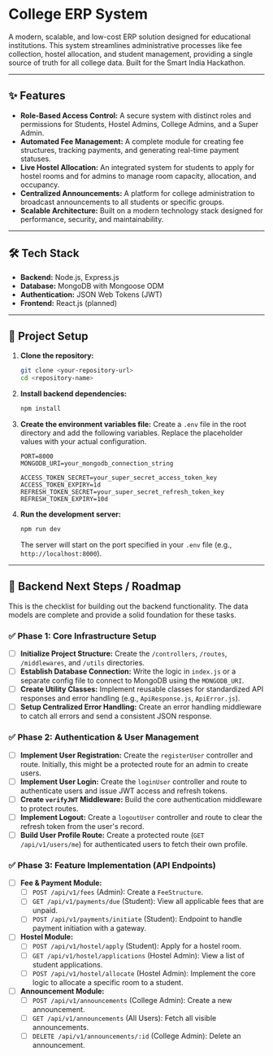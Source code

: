 # College ERP System

A modern, scalable, and low-cost ERP solution designed for educational institutions. This system streamlines administrative processes like fee collection, hostel allocation, and student management, providing a single source of truth for all college data. Built for the Smart India Hackathon.

---

## ✨ Features

- **Role-Based Access Control:** A secure system with distinct roles and permissions for Students, Hostel Admins, College Admins, and a Super Admin.
- **Automated Fee Management:** A complete module for creating fee structures, tracking payments, and generating real-time payment statuses.
- **Live Hostel Allocation:** An integrated system for students to apply for hostel rooms and for admins to manage room capacity, allocation, and occupancy.
- **Centralized Announcements:** A platform for college administration to broadcast announcements to all students or specific groups.
- **Scalable Architecture:** Built on a modern technology stack designed for performance, security, and maintainability.

---

## 🛠️ Tech Stack

- **Backend:** Node.js, Express.js
- **Database:** MongoDB with Mongoose ODM
- **Authentication:** JSON Web Tokens (JWT)
- **Frontend:** React.js (planned)

---

## 🚀 Project Setup

1.  **Clone the repository:**

    ```bash
    git clone <your-repository-url>
    cd <repository-name>
    ```

2.  **Install backend dependencies:**

    ```bash
    npm install
    ```

3.  **Create the environment variables file:**
    Create a `.env` file in the root directory and add the following variables. Replace the placeholder values with your actual configuration.

    ```env
    PORT=8000
    MONGODB_URI=your_mongodb_connection_string

    ACCESS_TOKEN_SECRET=your_super_secret_access_token_key
    ACCESS_TOKEN_EXPIRY=1d
    REFRESH_TOKEN_SECRET=your_super_secret_refresh_token_key
    REFRESH_TOKEN_EXPIRY=10d
    ```

4.  **Run the development server:**
    ```bash
    npm run dev
    ```
    The server will start on the port specified in your `.env` file (e.g., `http://localhost:8000`).

---

## 📝 Backend Next Steps / Roadmap

This is the checklist for building out the backend functionality. The data models are complete and provide a solid foundation for these tasks.

### ✅ Phase 1: Core Infrastructure Setup

- [ ] **Initialize Project Structure:** Create the `/controllers`, `/routes`, `/middlewares`, and `/utils` directories.
- [ ] **Establish Database Connection:** Write the logic in `index.js` or a separate config file to connect to MongoDB using the `MONGODB_URI`.
- [ ] **Create Utility Classes:** Implement reusable classes for standardized API responses and error handling (e.g., `ApiResponse.js`, `ApiError.js`).
- [ ] **Setup Centralized Error Handling:** Create an error handling middleware to catch all errors and send a consistent JSON response.

### ✅ Phase 2: Authentication & User Management

- [ ] **Implement User Registration:** Create the `registerUser` controller and route. Initially, this might be a protected route for an admin to create users.
- [ ] **Implement User Login:** Create the `loginUser` controller and route to authenticate users and issue JWT access and refresh tokens.
- [ ] **Create `verifyJWT` Middleware:** Build the core authentication middleware to protect routes.
- [ ] **Implement Logout:** Create a `logoutUser` controller and route to clear the refresh token from the user's record.
- [ ] **Build User Profile Route:** Create a protected route (`GET /api/v1/users/me`) for authenticated users to fetch their own profile.

### ✅ Phase 3: Feature Implementation (API Endpoints)

- [ ] **Fee & Payment Module:**
  - [ ] `POST /api/v1/fees` (Admin): Create a `FeeStructure`.
  - [ ] `GET /api/v1/payments/due` (Student): View all applicable fees that are unpaid.
  - [ ] `POST /api/v1/payments/initiate` (Student): Endpoint to handle payment initiation with a gateway.
- [ ] **Hostel Module:**
  - [ ] `POST /api/v1/hostel/apply` (Student): Apply for a hostel room.
  - [ ] `GET /api/v1/hostel/applications` (Hostel Admin): View a list of student applications.
  - [ ] `POST /api/v1/hostel/allocate` (Hostel Admin): Implement the core logic to allocate a specific room to a student.
- [ ] **Announcement Module:**
  - [ ] `POST /api/v1/announcements` (College Admin): Create a new announcement.
  - [ ] `GET /api/v1/announcements` (All Users): Fetch all visible announcements.
  - [ ] `DELETE /api/v1/announcements/:id` (College Admin): Delete an announcement.
